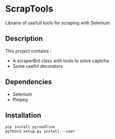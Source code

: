 # ScrapTools

Librarie of usefull tools for scraping with Selenium

## Description

This project contains :

- A scraperBot class with tools to solve captcha
- Some useful decorators

## Dependencies

- Selenium
- ffmpeg

## Installation

    pip install pyreadline
    python3 setup.py install --user 
